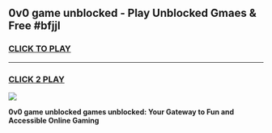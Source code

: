 
## 0v0 game unblocked - Play Unblocked Gmaes & Free #bfjjl
<h3>
<a href="https://premium.freeplayer.one?title=0v0_game_unblocked&ref=03M">CLICK TO PLAY</a></h3>
<hr>

<h3>
<a href="https://premium.freeplayer.one?title=0v0_game_unblocked&ref=03M">CLICK 2 PLAY</a>
  
</h3>

<a href="https://premium.freeplayer.one?title=0v0_game_unblocked&ref=03M"><img src="https://clearcache.store/games.png"></a>


**0v0 game unblocked games unblocked: Your Gateway to Fun and Accessible Online Gaming**
